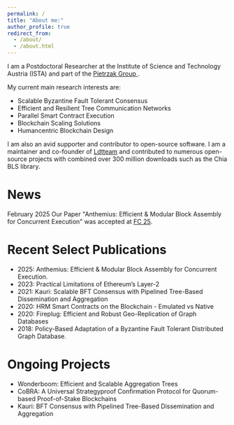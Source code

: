 ```yaml
---
permalink: /
title: "About me:"
author_profile: true
redirect_from: 
  - /about/
  - /about.html
---
```


I am a Postdoctoral Researcher at the Institute of Science and Technology Austria (ISTA) and part of the [Pietrzak Group
](https://ist.ac.at/de/forschung/pietrzak-gruppe/).

My current main research interests are:
- Scalable Byzantine Fault Tolerant Consensus
- Efficient and Resilient Tree Communication Networks
- Parallel Smart Contract Execution
- Blockchain Scaling Solutions
- Humancentric Blockchain Design

I am also an avid supporter and contributor to open-source software.
I am a maintainer and co-founder of [Ldtteam](https://github.com/ldtteam) and contributed to numerous open-source projects with combined over 300 million downloads such as the Chia BLS library.

News
======
February 2025 Our Paper "Anthemius: Efficient & Modular Block Assembly for Concurrent Execution" was accepted at [FC 25](https://fc25.ifca.ai/).

Recent Select Publications
======
- 2025: Anthemius: Efficient & Modular Block Assembly for Concurrent Execution.
- 2023: Practical Limitations of Ethereum’s Layer-2
- 2021: Kauri: Scalable BFT Consensus with Pipelined Tree-Based Dissemination and Aggregation
- 2020: HRM Smart Contracts on the Blockchain - Emulated vs Native
- 2020: Fireplug: Efficient and Robust Geo-Replication of Graph Databases
- 2018: Policy-Based Adaptation of a Byzantine Fault Tolerant Distributed Graph Database.

Ongoing Projects
======

- Wonderboom: Efficient and Scalable Aggregation Trees
- CoBRA: A Universal Strategyproof Confirmation Protocol for Quorum-based Proof-of-Stake Blockchains
- Kauri: BFT Consensus with Pipelined Tree-Based Dissemination and Aggregation


